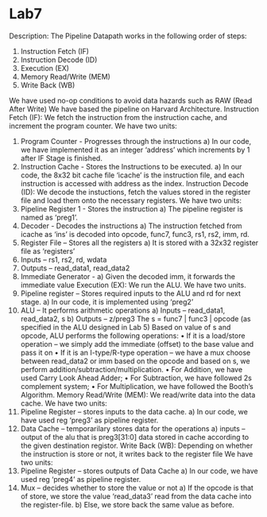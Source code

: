 # Lab7
Description:
The Pipeline Datapath works in the following order of steps:
1. Instruction Fetch (IF)
2. Instruction Decode (ID)
3. Execution (EX)
4. Memory Read/Write (MEM)
5. Write Back (WB)

We have used no-op conditions to avoid data hazards such as RAW (Read After Write) 
We have based the pipeline on Harvard Architecture.
Instruction Fetch (IF):
We fetch the instruction from the instruction cache, and increment the program counter.
We have two units:
1. Program Counter - Progresses through the instructions
a) In our code, we have implemented it as an integer ‘address’ which increments by 1 after IF 
Stage is finished.
2. Instruction Cache - Stores the Instructions to be executed.
a) In our code, the 8x32 bit cache file ‘icache’ is the instruction file, and each instruction is 
accessed with address as the index.
Instruction Decode (ID):
We decode the instuctions, fetch the values stored in the register file and load them onto the 
necessary registers.
We have two units:
1. Pipeline Register 1 - Stores the instruction
a) The pipeline register is named as ‘preg1’.
2. Decoder - Decodes the instructions
a) The instruction fetched from icache as ‘ins’ is decoded into opcode, func7, func3, rs1, rs2, 
imm, rd.
3. Register File – Stores all the registers
a) It is stored with a 32x32 register file as ‘registers’
1. Inputs – rs1, rs2, rd, wdata
2. Outputs – read_data1, read_data2
4. Immediate Generator -
a) Given the decoded imm, it forwards the immediate value
Execution (EX):
We run the ALU.
We have two units.
1. Pipeline register – Stores required inputs to the ALU and rd for next stage.
a) In our code, it is implemented using ‘preg2’
2. ALU – It performs arithmetic operations
a) Inputs – read_data1, read_data2, s
b) Outputs – z/preg3
The s = func7 | func3 | opcode (as specified in the ALU designed in Lab 5) 
Based on value of s and opcode, ALU performs the following operations:
• If it is a load/store operation – we simply add the immediate (offset) to the base value 
and pass it on
• If it is an I-type/R-type operation – we have a mux choose between read_data2 or imm 
based on the opcode and based on s, we perform addition/subtraction/multiplication. 
• For Addition, we have used Carry Look Ahead Adder;
• For Subtraction, we have followed 2s complement system;
• For Multiplication, we have followed the Booth’s Algorithm.
Memory Read/Write (MEM):
We read/write data into the data cache.
We have two units:
1. Pipeline Register – stores inputs to the data cache.
a) In our code, we have used reg ‘preg3’ as pipeline register.
2. Data Cache – temporarilary stores data for the operations
a) inputs – output of the alu that is preg3[31:0]
data stored in cache according to the given destination registor.
Write Back (WB):
Depending on whether the instruction is store or not, it writes back to the register file 
We have two units:
1. Pipeline Register – stores outputs of Data Cache
a) In our code, we have used reg ‘preg4’ as pipeline register.
2. Mux – decides whether to store the value or not
a) If the opcode is that of store, we store the value ‘read_data3’ read from the data cache 
into the register-file.
b) Else, we store back the same value as before.

